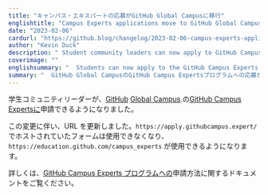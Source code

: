 ```yaml
---
title: "キャンパス・エキスパートの応募がGitHub Global Campusに移行"
englishtitle: "Campus Experts applications move to GitHub Global Campus"
date: "2023-02-06"
cardurl: "https://github.blog/changelog/2023-02-06-campus-experts-applications-move-to-github-global-campus"
author: "Kevin Duck"
description: " Student community leaders can now apply to GitHub Campus Experts on GitHub Global Campus .  As a result of these changes, we updated the URLs. The form hosted on https://apply.githubcampus.expert/ will no longer be available in favor of https://education.github.com/campus_experts .  To learn more, read our documentation on how to apply to the GitHub Campus Experts program .  "
coverimage: ""
englishsummary: "  Students can now apply to the GitHub Campus Experts program on GitHub Global Campus, with more information available in their documentation."
summary: "  GitHub Global CampusのGitHub Campus Expertsプログラムへの応募が可能になり、詳細は彼らのドキュメントに掲載されています。"
---
```


<p>学生コミュニティリーダーが、<a href="https://education.github.com/experts">GitHub</a> <a href="https://education.github.com/">Global Campus</a>.の<a href="https://education.github.com/experts">GitHub Campus Expertsに</a>申請できるようになりました。</p>
<p>この変更に伴い、URL を更新しました。<code>https://apply.githubcampus.expert/</code>でホストされていたフォームは使用できなくなり、<code>https://education.github.com/campus_experts</code> が使用できるようになります。</p>
<p>詳しくは、<a href="https://docs.github.com/en/education/explore-the-benefits-of-teaching-and-learning-with-github-education/use-github-at-your-educational-institution/about-campus-experts">GitHub Campus Experts プログラムへの</a>申請方法に関するドキュメントをご覧ください。</p>


